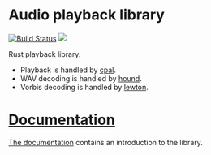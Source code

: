 # Audio playback library

[![Build Status](https://travis-ci.org/tomaka/rodio.svg?branch=master)](https://travis-ci.org/tomaka/rodio)
[![](http://meritbadge.herokuapp.com/rodio)](https://crates.io/crates/rodio)

Rust playback library.

 - Playback is handled by [cpal](https://github.com/tomaka/cpal).
 - WAV decoding is handled by [hound](https://github.com/ruud-v-a/hound).
 - Vorbis decoding is handled by [lewton](https://github.com/est31/lewton).

# [Documentation](http://docs.rs/rodio)

[The documentation](http://docs.rs/rodio) contains an introduction to the library.
